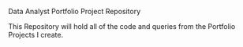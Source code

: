 Data Analyst Portfolio Project Repository

This Repository will hold all of the code and queries from the Portfolio Projects I create.


